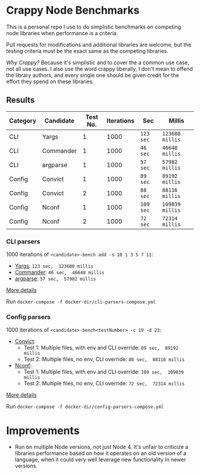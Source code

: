 # Crappy Node Benchmarks

This is a personal repo I use to do simplistic benchmarks on competing node
libraries when performance is a criteria.

Pull requests for modifications and additional libraries are welcome,
but the testing criteria must be the exact same as the competing libraries.

_Why Crappy?_ Because it's simplistic and to cover the a common use case, not all use cases.
I also use the word crappy liberally, I don't mean to offend the library authors,
and every single one should be given credit for the effort they spend on these libraries.

## Results

| Category | Candidate | Test No. | Iterations | Sec | Millis |
| -------- | -------- | -------- | -------- | -------- | -------- |
| CLI | Yargs | 1 | 1000 | `123 sec` | `123680 millis` |
| CLI | Commander | 1 | 1000 | `46 sec` | `46648 millis` |
| CLI | argparse | 1 | 1000 | `57 sec` | `57982 millis` |
| Config | Convict | 1 | 1000 | `89 sec` | `89192 millis` |
| Config | Convict | 2 | 1000 | `88 sec` | `88116 millis` |
| Config | Nconf | 1 | 1000 | `109 sec` | `109839 millis` |
| Config | Nconf | 2 | 1000 | `72 sec` | `72314 millis` |


### CLI parsers

1000 iterations of `<candidate>-bench add -s 10 1 3 5 7 11`:
- [Yargs](https://www.npmjs.com/package/yargs): `123 sec,  123680 millis`
- [Commander](https://www.npmjs.com/package/commander): `46 sec,  46648 millis`
- [argparse](https://www.npmjs.com/package/argparse): `57 sec,  57982 millis`

[More details](cli-parser/CLI_PARSERS.md)

Run `docker-compose -f docker-dir/cli-parsers-compose.yml`

### Config parsers

1000 iterations of `<candidate>-bench<testNumber> -c 19 -d 23`:
- [Convict](https://www.npmjs.com/package/convict):
    - Test 1: Multiple files, with env and CLI override: `89 sec,  89192 millis`
    - Test 2: Multiple files, no env, CLI override: `88 sec,  88116 millis`
- [Nconf](https://www.npmjs.com/package/nconf):
    - Test 1: Multiple files, with env and CLI override: `109 sec,  109839 millis`
    - Test 2: Multiple files, no env, CLI override: `72 sec,  72314 millis`

[More details](config-parser/CONFIG_PARSERS.md)

Run `docker-compose -f docker-dir/config-parsers-compose.yml`

# Improvements

- Run on multiple Node versions, not just Node 4.
It's unfair to criticize a libraries performance
based on how it operates on an old version of a language,
when it could very well leverage new functionality in newer versions.